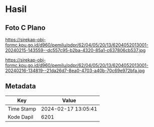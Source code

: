 # Hasil

## Foto C Plano

https://sirekap-obj-formc.kpu.go.id/d960/pemilu/pdpr/62/04/05/20/13/6204052013001-20240215-143559--dc557c95-b2ba-4320-85a1-c637806cb537.jpg

https://sirekap-obj-formc.kpu.go.id/d960/pemilu/pdpr/62/04/05/20/13/6204052013001-20240216-134819--21da26d7-8ea0-4703-a40b-70c69e972bfa.jpg


## Metadata

| Key        | Value               |
| ---------- | ------------------- |
| Time Stamp | 2024-02-17 13:05:41 |
| Kode Dapil | 6201                |



